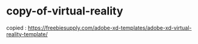 # copy-of-virtual-reality
copied : https://freebiesupply.com/adobe-xd-templates/adobe-xd-virtual-reality-template/

